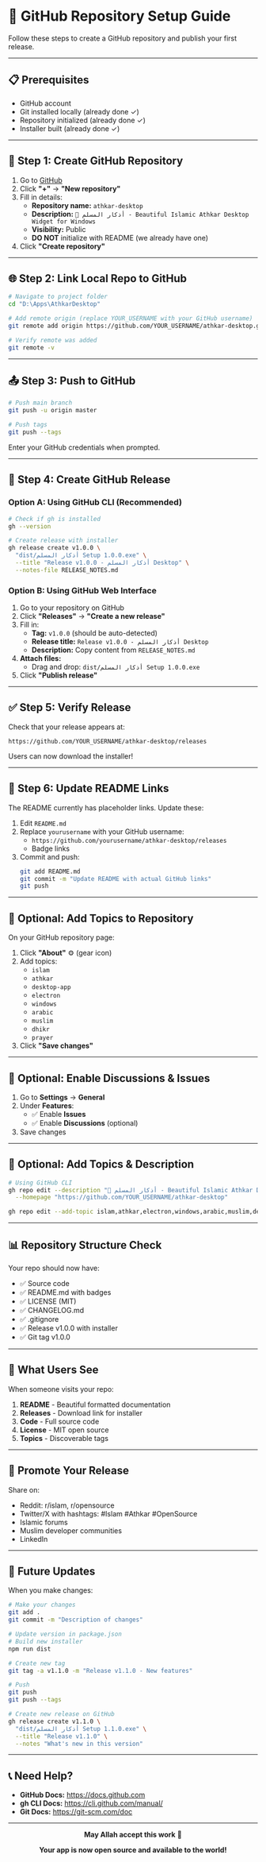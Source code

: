 # 🚀 GitHub Repository Setup Guide

Follow these steps to create a GitHub repository and publish your first release.

---

## 📋 Prerequisites

- GitHub account
- Git installed locally (already done ✓)
- Repository initialized (already done ✓)
- Installer built (already done ✓)

---

## 🔧 Step 1: Create GitHub Repository

1. Go to [GitHub](https://github.com)
2. Click **"+"** → **"New repository"**
3. Fill in details:
   - **Repository name:** `athkar-desktop`
   - **Description:** `🌙 أذكار المسلم - Beautiful Islamic Athkar Desktop Widget for Windows`
   - **Visibility:** Public
   - **DO NOT** initialize with README (we already have one)
4. Click **"Create repository"**

---

## 🌐 Step 2: Link Local Repo to GitHub

```bash
# Navigate to project folder
cd "D:\Apps\AthkarDesktop"

# Add remote origin (replace YOUR_USERNAME with your GitHub username)
git remote add origin https://github.com/YOUR_USERNAME/athkar-desktop.git

# Verify remote was added
git remote -v
```

---

## 📤 Step 3: Push to GitHub

```bash
# Push main branch
git push -u origin master

# Push tags
git push --tags
```

Enter your GitHub credentials when prompted.

---

## 🎉 Step 4: Create GitHub Release

### Option A: Using GitHub CLI (Recommended)

```bash
# Check if gh is installed
gh --version

# Create release with installer
gh release create v1.0.0 \
  "dist/أذكار المسلم Setup 1.0.0.exe" \
  --title "Release v1.0.0 - أذكار المسلم Desktop" \
  --notes-file RELEASE_NOTES.md
```

### Option B: Using GitHub Web Interface

1. Go to your repository on GitHub
2. Click **"Releases"** → **"Create a new release"**
3. Fill in:
   - **Tag:** `v1.0.0` (should be auto-detected)
   - **Release title:** `Release v1.0.0 - أذكار المسلم Desktop`
   - **Description:** Copy content from `RELEASE_NOTES.md`
4. **Attach files:**
   - Drag and drop: `dist/أذكار المسلم Setup 1.0.0.exe`
5. Click **"Publish release"**

---

## ✅ Step 5: Verify Release

Check that your release appears at:
```
https://github.com/YOUR_USERNAME/athkar-desktop/releases
```

Users can now download the installer!

---

## 📝 Step 6: Update README Links

The README currently has placeholder links. Update these:

1. Edit `README.md`
2. Replace `yourusername` with your GitHub username:
   - `https://github.com/yourusername/athkar-desktop/releases`
   - Badge links
3. Commit and push:
   ```bash
   git add README.md
   git commit -m "Update README with actual GitHub links"
   git push
   ```

---

## 🎨 Optional: Add Topics to Repository

On your GitHub repository page:
1. Click **"About"** ⚙️ (gear icon)
2. Add topics:
   - `islam`
   - `athkar`
   - `desktop-app`
   - `electron`
   - `windows`
   - `arabic`
   - `muslim`
   - `dhikr`
   - `prayer`
3. Click **"Save changes"**

---

## 📢 Optional: Enable Discussions & Issues

1. Go to **Settings** → **General**
2. Under **Features**:
   - ✅ Enable **Issues**
   - ✅ Enable **Discussions** (optional)
3. Save changes

---

## 🔐 Optional: Add Topics & Description

```bash
# Using GitHub CLI
gh repo edit --description "🌙 أذكار المسلم - Beautiful Islamic Athkar Desktop Widget for Windows" \
  --homepage "https://github.com/YOUR_USERNAME/athkar-desktop"

gh repo edit --add-topic islam,athkar,electron,windows,arabic,muslim,desktop-app
```

---

## 📊 Repository Structure Check

Your repo should now have:
- ✅ Source code
- ✅ README.md with badges
- ✅ LICENSE (MIT)
- ✅ CHANGELOG.md
- ✅ .gitignore
- ✅ Release v1.0.0 with installer
- ✅ Git tag v1.0.0

---

## 🎯 What Users See

When someone visits your repo:

1. **README** - Beautiful formatted documentation
2. **Releases** - Download link for installer
3. **Code** - Full source code
4. **License** - MIT open source
5. **Topics** - Discoverable tags

---

## 🚀 Promote Your Release

Share on:
- Reddit: r/islam, r/opensource
- Twitter/X with hashtags: #Islam #Athkar #OpenSource
- Islamic forums
- Muslim developer communities
- LinkedIn

---

## 🔄 Future Updates

When you make changes:

```bash
# Make your changes
git add .
git commit -m "Description of changes"

# Update version in package.json
# Build new installer
npm run dist

# Create new tag
git tag -a v1.1.0 -m "Release v1.1.0 - New features"

# Push
git push
git push --tags

# Create new release on GitHub
gh release create v1.1.0 \
  "dist/أذكار المسلم Setup 1.1.0.exe" \
  --title "Release v1.1.0" \
  --notes "What's new in this version"
```

---

## 📞 Need Help?

- **GitHub Docs:** https://docs.github.com
- **gh CLI Docs:** https://cli.github.com/manual/
- **Git Docs:** https://git-scm.com/doc

---

<div align="center">

**May Allah accept this work** 🤲

**Your app is now open source and available to the world!**

</div>
